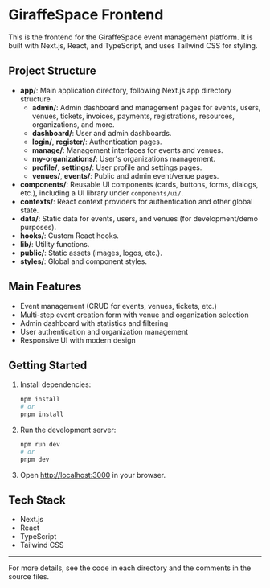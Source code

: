 # GiraffeSpace Frontend

This is the frontend for the GiraffeSpace event management platform. It is built with Next.js, React, and TypeScript, and uses Tailwind CSS for styling.

## Project Structure

- **app/**: Main application directory, following Next.js app directory structure.
  - **admin/**: Admin dashboard and management pages for events, users, venues, tickets, invoices, payments, registrations, resources, organizations, and more.
  - **dashboard/**: User and admin dashboards.
  - **login/**, **register/**: Authentication pages.
  - **manage/**: Management interfaces for events and venues.
  - **my-organizations/**: User's organizations management.
  - **profile/**, **settings/**: User profile and settings pages.
  - **venues/**, **events/**: Public and admin event/venue pages.
- **components/**: Reusable UI components (cards, buttons, forms, dialogs, etc.), including a UI library under `components/ui/`.
- **contexts/**: React context providers for authentication and other global state.
- **data/**: Static data for events, users, and venues (for development/demo purposes).
- **hooks/**: Custom React hooks.
- **lib/**: Utility functions.
- **public/**: Static assets (images, logos, etc.).
- **styles/**: Global and component styles.

## Main Features

- Event management (CRUD for events, venues, tickets, etc.)
- Multi-step event creation form with venue and organization selection
- Admin dashboard with statistics and filtering
- User authentication and organization management
- Responsive UI with modern design

## Getting Started

1. Install dependencies:
   ```bash
   npm install
   # or
   pnpm install
   ```
2. Run the development server:
   ```bash
   npm run dev
   # or
   pnpm dev
   ```
3. Open [http://localhost:3000](http://localhost:3000) in your browser.

## Tech Stack
- Next.js
- React
- TypeScript
- Tailwind CSS

---
For more details, see the code in each directory and the comments in the source files. 